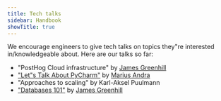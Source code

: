 ```yaml
---
title: Tech talks
sidebar: Handbook
showTitle: true
---
```


We encourage engineers to give tech talks on topics they"re interested in/knowledgeable about. Here are our talks so far:

- "PostHog Cloud infrastructure" by [James Greenhill](/community/profiles/90)
- ["Let"s Talk About PyCharm"](https://drive.google.com/file/d/1GV08S638NzY1H0DI7w9ZHNSE4CcVbe6y/view?usp=sharing) by [Marius Andra](/community/profiles/1)
- "Approaches to scaling" by Karl-Aksel Puulmann
- ["Databases 101"](https://youtu.be/Cb-Ll5aOLvA) by [James Greenhill](/community/profiles/90)
